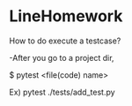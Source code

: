 # LineHomework

How to do execute a testcase?

-After you go to a project dir,

$ pytest <file(code) name>

Ex) pytest ./tests/add_test.py

 
